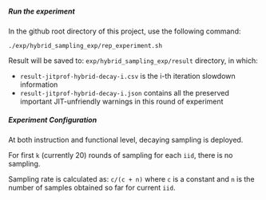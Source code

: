 
##### Run the experiment

In the github root directory of this project, use the following command:

```
./exp/hybrid_sampling_exp/rep_experiment.sh
```

Result will be saved to: ```exp/hybrid_sampling_exp/result``` directory, in which:

 * ```result-jitprof-hybrid-decay-i.csv``` is the i-th iteration slowdown information
 * ```result-jitprof-hybrid-decay-i.json``` contains all the preserved important JIT-unfriendly
warnings in this round of experiment


##### Experiment Configuration

At both instruction and functional level, decaying sampling is deployed.

For first ```k``` (currently 20) rounds of sampling for each ```iid```, there is no sampling.

Sampling rate is calculated as: ```c/(c + n)``` where ```c``` is a constant and ```n``` is
the number of samples obtained so far for current ```iid```.